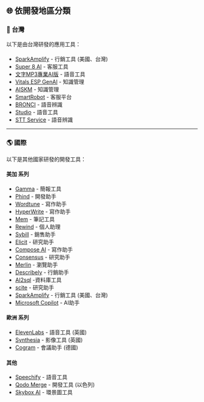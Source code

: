 ## 🌐 依開發地區分類

<!-- ### 台灣 -->
<h3 id="taiwan">🎯 台灣</h3>

以下是由台灣研發的應用工具：

#### 
- [SparkAmplify](../../tools/application.md#sparkamplify) - 行銷工具 (美國、台灣)
- [Super 8 AI](../../tools/application.md#super-8-ai) - 客服工具
- [文字MP3專業AI版](../../tools/application.md#iqt-ai) - 語音工具
- [Vitals ESP GenAI](../../tools/application.md#vitals-esp-genai) - 知識管理
- [AISKM](../../tools/application.md#aiskm) - 知識管理
- [SmartRobot](../../tools/application.md#smartrobot) - 客服平台
- [BRONCI](../../tools/application.md#bronci) - 語音辨識
- [Studio](../../tools/application.md#studio) - 語音工具
- [STT Service](../../tools/application.md#stt-service) - 語音辨識

---

<!-- ### 國際 -->
<h3 id="international">🌎 國際</h3>

以下是其他國家研發的開發工具：

#### 美加 系列
- [Gamma](../../tools/application.md#gamma) - 簡報工具
- [Phind](../../tools/application.md#phind) - 開發助手
- [Wordtune](../../tools/application.md#wordtune) - 寫作助手
- [HyperWrite](../../tools/application.md#hyperWrite) - 寫作助手
- [Mem](../../tools/application.md#mem) - 筆記工具
- [Rewind](../../tools/application.md#rewind) - 個人助理
- [Sybill](../../tools/application.md#sybill) - 銷售助手
- [Elicit](../../tools/application.md#elicit) - 研究助手
- [Compose AI](../../tools/application.md#compose-ai) - 寫作助手
- [Consensus](../../tools/application.md#consensus) - 研究助手
- [Merlin](../../tools/application.md#merlin) - 瀏覽助手
- [Describely](../../tools/application.md#Describely) - 行銷助手
- [AI2sql](../../tools/application.md#ai2sql) -資料庫工具
- [scite](../../tools/application.md#scite) - 研究助手
- [SparkAmplify](../../tools/application.md#sparkamplify) - 行銷工具 (美國、台灣)
- [Microsoft Copilot](../../tools/application.md#microsoft-copilot) - AI助手


#### 歐洲 系列
- [ElevenLabs](../../tools/application.md#elevenlabs) - 語音工具 (英國)
- [Synthesia](../../tools/application.md#synthesia) - 影像工具 (英國)
- [Cogram](../../tools/application.md#cogram) - 會議助手 (德國)

#### 其他
- [Speechify](../../tools/application.md#speechify) - 語音工具
- [Qodo Merge](../../tools/application.md#qodo-merge) - 開發工具 (以色列)
- [Skybox AI](../../tools/application.md#skybox-ai) - 環景圖工具
